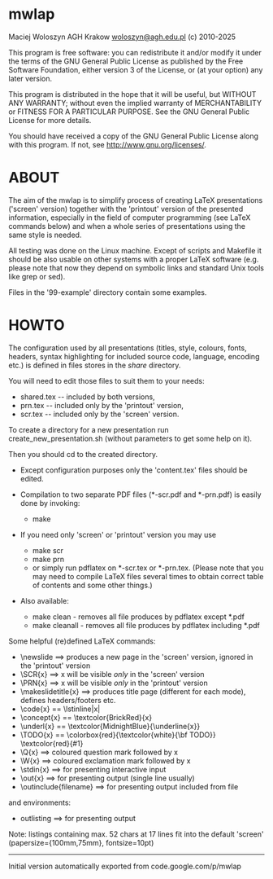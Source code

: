 # mwlap

Maciej Woloszyn AGH Krakow <woloszyn@agh.edu.pl> (c) 2010-2025

This program is free software: you can redistribute it and/or modify
it under the terms of the GNU General Public License as published by
the Free Software Foundation, either version 3 of the License, or
(at your option) any later version.

This program is distributed in the hope that it will be useful,
but WITHOUT ANY WARRANTY; without even the implied warranty of
MERCHANTABILITY or FITNESS FOR A PARTICULAR PURPOSE.  See the
GNU General Public License for more details.

You should have received a copy of the GNU General Public License
along with this program.  If not, see <http://www.gnu.org/licenses/>.


ABOUT
=====

The aim of the mwlap is to simplify process of creating LaTeX presentations
('screen' version) together with the 'printout' version of the presented
information, especially in the field of computer programming (see LaTeX 
commands below) and when a whole series of presentations using the same style
is needed.

All testing was done on the Linux machine. Except of scripts and Makefile
it should be also usable on other systems with a proper LaTeX software
(e.g. please note that now they depend on symbolic links and standard
Unix tools like grep or sed).

Files in the '99-example' directory contain some examples.


HOWTO
=====

The configuration used by all presentations (titles, style, colours, fonts,
headers, syntax highlighting for included source code, language, encoding etc.)
is defined in files stores in the _share_ directory.

You will need to edit those files to suit them to your needs:
 - shared.tex -- included by both versions,
 - prn.tex -- included only by the 'printout' version,
 - scr.tex -- included only by the 'screen' version.

To create a directory for a new presentation run create_new_presentation.sh
(without parameters to get some help on it).

Then you should cd to the created directory.
- Except configuration purposes only the 'content.tex' files should be edited.
- Compilation to two separate PDF files (*-scr.pdf and *-prn.pdf)
  is easily done by invoking:
   - make
   
- If you need only 'screen' or 'printout' version you may use
   - make scr
   - make prn
   - or simply run pdflatex on *-scr.tex or *-prn.tex.
  (Please note that you may need to compile LaTeX files several times
  to obtain correct table of contents and some other things.)

- Also available:
   - make clean - removes all file produces by pdflatex except *.pdf
   - make cleanall - removes all file produces by pdflatex including *.pdf

Some helpful (re)defined LaTeX commands:
- \newslide ==> produces a new page in the 'screen' version, ignored in the 
               'printout' version
- \SCR{x} ==> x will be visible *only* in the 'screen' version
- \PRN{x} ==> x will be visible *only* in the 'printout' version
- \makeslidetitle{x} ==> produces title page (different for each mode), defines 
                        headers/footers etc.
- \code{x} == \lstinline|x|
- \concept{x} == \textcolor{BrickRed}{x}
- \underl{x} == \textcolor{MidnightBlue}{\underline{x}}
- \TODO{x} == \colorbox{red}{\textcolor{white}{\bf TODO}} \textcolor{red}{#1}
- \Q{x} ==> coloured question mark followed by x
- \W{x} ==> coloured exclamation mark followed by x
- \stdin{x} ==> for presenting interactive input
- \out{x} ==> for presenting output (single line usually)
- \outinclude{filename} ==> for presenting output included from file
 
and environments:
- outlisting ==> for presenting output

Note: listings containing max. 52 chars at 17 lines fit into the default 
'screen' (papersize={100mm,75mm}, fontsize=10pt)


---

Initial version automatically exported from code.google.com/p/mwlap
